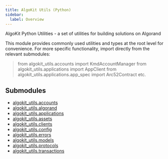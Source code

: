 ```yaml
---
title: AlgoKit Utils (Python)
sidebar:
  label: Overview
---
```

AlgoKit Python Utilities - a set of utilities for building solutions on Algorand

This module provides commonly used utilities and types at the root level for convenience.
For more specific functionality, import directly from the relevant submodules:

> from algokit_utils.accounts import KmdAccountManager
> from algokit_utils.applications import AppClient
> from algokit_utils.applications.app_spec import Arc52Contract
> etc.

## Submodules

* [algokit_utils.accounts](/reference/algokit-utils-py/api/accounts/)
* [algokit_utils.algorand](/reference/algokit-utils-py/api/algorand/)
* [algokit_utils.applications](/reference/algokit-utils-py/api/applications/)
* [algokit_utils.assets](/reference/algokit-utils-py/api/assets/)
* [algokit_utils.clients](/reference/algokit-utils-py/api/clients/)
* [algokit_utils.config](/reference/algokit-utils-py/api/config/)
* [algokit_utils.errors](/reference/algokit-utils-py/api/errors/)
* [algokit_utils.models](/reference/algokit-utils-py/api/models/)
* [algokit_utils.protocols](/reference/algokit-utils-py/api/protocols/)
* [algokit_utils.transactions](/reference/algokit-utils-py/api/transactions/)